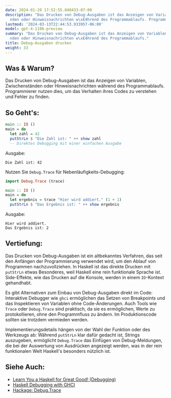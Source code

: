 ```yaml
---
date: 2024-01-20 17:52:55.840433-07:00
description: "Das Drucken von Debug-Ausgaben ist das Anzeigen von Variablen, Zwischenst\xE4\
  nden oder Hinweisnachrichten w\xE4hrend des Programmablaufs. Programmierer nutzen\u2026"
lastmod: '2024-03-13T22:44:53.933957-06:00'
model: gpt-4-1106-preview
summary: "Das Drucken von Debug-Ausgaben ist das Anzeigen von Variablen, Zwischenst\xE4\
  nden oder Hinweisnachrichten w\xE4hrend des Programmablaufs."
title: Debug-Ausgaben drucken
weight: 33
---
```


## Was & Warum?
Das Drucken von Debug-Ausgaben ist das Anzeigen von Variablen, Zwischenständen oder Hinweisnachrichten während des Programmablaufs. Programmierer nutzen dies, um das Verhalten ihres Codes zu verstehen und Fehler zu finden.

## So Geht's:
```haskell
main :: IO ()
main = do
  let zahl = 42
  putStrLn $ "Die Zahl ist: " ++ show zahl
  -- Direktes Debugging mit einer einfachen Ausgabe
```
Ausgabe:
```
Die Zahl ist: 42
```
Nutzen Sie `Debug.Trace` für Nebenläufigkeits-Debugging:
```haskell
import Debug.Trace (trace)

main :: IO ()
main = do
  let ergebnis = trace "Hier wird addiert." (1 + 1)
  putStrLn $ "Das Ergebnis ist: " ++ show ergebnis
```
Ausgabe:
```
Hier wird addiert.
Das Ergebnis ist: 2
```

## Vertiefung:
Das Drucken von Debug-Ausgaben ist ein altbekanntes Verfahren, das seit den Anfängen der Programmierung verwendet wird, um den Ablauf von Programmen nachzuvollziehen. In Haskell ist das direkte Drucken mit `putStrLn` etwas Besonderes, weil Haskell eine rein funktionale Sprache ist. Side-Effekte, wie das Drucken auf die Konsole, werden in einem `IO`-Kontext gehandhabt.

Es gibt Alternativen zum Einbau von Debug-Ausgaben direkt im Code: Interaktive Debugger wie `ghci` ermöglichen das Setzen von Breakpoints und das Inspektieren von Variablen ohne Code-Änderungen. Auch Tools wie `Trace` oder `Debug.Trace` sind praktisch, da sie es ermöglichen, Werte zu protokollieren, ohne den Programmfluss zu ändern. Im Produktionscode sollten sie trotzdem vermieden werden.

Implementierungsdetails hängen von der Wahl der Funktion oder des Werkzeugs ab: Während `putStrLn` klar dafür gedacht ist, Strings auszugeben, ermöglicht `Debug.Trace` das Einfügen von Debug-Meldungen, die bei der Auswertung von Ausdrücken angezeigt werden, was in der rein funktionalen Welt Haskell's besonders nützlich ist.

## Siehe Auch:
- [Learn You a Haskell for Great Good! (Debugging)](http://learnyouahaskell.com/)
- [Haskell Debugging with GHCI](https://downloads.haskell.org/ghc/latest/docs/html/users_guide/ghci.html)
- [Hackage: Debug.Trace](https://hackage.haskell.org/package/base-4.16.1.0/docs/Debug-Trace.html)
